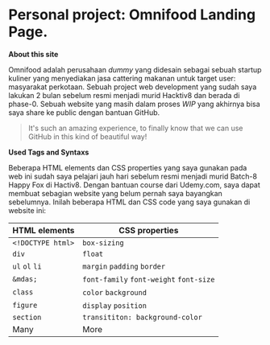 # Personal project: Omnifood Landing Page.

**About this site**

Omnifood adalah perusahaan *dummy* yang didesain sebagai sebuah startup kuliner yang menyediakan jasa cattering makanan untuk target user: masyarakat perkotaan. Sebuah project web development yang sudah saya lakukan 2 bulan sebelum resmi menjadi murid Hacktiv8 dan berada di phase-0. Sebuah website yang masih dalam proses *WIP* yang akhirnya bisa saya share ke public dengan bantuan GitHub. 
> It's such an amazing experience, to finally know that we can use GitHub in this kind of beautiful way!

**Used Tags and Syntaxs**

Beberapa HTML elements dan CSS properties yang saya gunakan pada web ini sudah saya pelajari jauh hari sebelum resmi menjadi murid Batch-8 Happy Fox di Hactiv8. Dengan bantuan course dari Udemy.com, saya dapat membuat sebagian website yang belum pernah saya bayangkan sebelumnya. Inilah beberapa HTML dan CSS code yang saya gunakan di website ini:

HTML elements | CSS properties
------------- | --------------
`<!DOCTYPE html>` | `box-sizing`
`div` | `float`
`ul` `ol` `li` | `margin` `padding` `border`
`&mdas;` | `font-family` `font-weight` `font-size`
`class` | `color` `background`
`figure` | `display` `position`
`section` | `transititon: background-color`
Many | More
